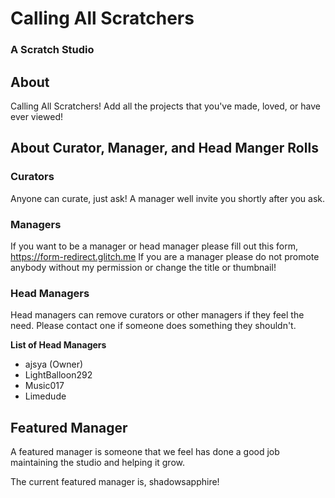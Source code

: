# Calling All Scratchers
### A Scratch Studio

## About
Calling All Scratchers! Add all the projects that you've made, loved, or have ever viewed!

## About Curator, Manager, and Head Manger Rolls
### Curators
Anyone can curate, just ask! A manager well invite you shortly after you ask.

### Managers
If you want to be a manager or head manager please fill out this form, https://form-redirect.glitch.me If you are a manager please do not promote anybody without my permission or change the title or thumbnail!

### Head Managers
Head managers can remove curators or other managers if they feel the need. Please contact one if someone does something they shouldn't. 

**List of Head Managers**
* ajsya (Owner)
* LightBalloon292
* Music017
* Limedude

## Featured Manager
A featured manager is someone that we feel has done a good job maintaining the studio and helping it grow.

The current featured manager is, shadowsapphire!
